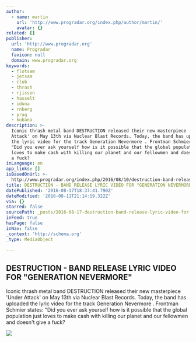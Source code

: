 ```yaml
---
author:
  - name: martin
    url: 'http://www.progradar.org/index.php/author/martin/'
    avatar: {}
related: []
publisher:
  url: 'http://www.progradar.org'
  name: Progradar
  favicon: null
  domain: www.progradar.org
keywords:
  - flotsam
  - jetsam
  - club
  - thrash
  - rjissen
  - hasselt
  - iduna
  - rnberg
  - prag
  - kubana
description: >-
  Iconic thrash metal band DESTRUCTION released their new masterpiece 'Under
  Attack' on May 13th via Nuclear Blast Records. Today, the band has uploaded
  the lyric video for the track Generation Nevermore . Frontman Schmier states:
  "Did you ever ask yourself how is it possible that the global population just
  loves to make cash with killing our planet and our fellowmen and doesn't give
  a fuck?
inLanguage: en
app_links: []
isBasedOnUrl: >-
  http://www.progradar.org/index.php/2016/08/10/destruction-band-release-lyric-video-for-generation-nevermore/
title: DESTRUCTION - BAND RELEASE LYRIC VIDEO FOR "GENERATION NEVERMORE"
datePublished: '2016-08-17T18:37:41.790Z'
dateModified: '2016-08-11T21:14:19.322Z'
via: {}
starred: false
sourcePath: _posts/2016-08-17-destruction-band-release-lyric-video-for-generation-never.md
inFeed: true
hasPage: false
inNav: false
_context: 'http://schema.org'
_type: MediaObject

---
```

<article style=""><h1>DESTRUCTION - BAND RELEASE LYRIC VIDEO FOR "GENERATION NEVERMORE"</h1><p>Iconic thrash metal band DESTRUCTION released their new masterpiece 'Under Attack' on May 13th via Nuclear Blast Records. Today, the band has uploaded the lyric video for the track Generation Nevermore . Frontman Schmier states: "Did you ever ask yourself how is it possible that the global population just loves to make cash with killing our planet and our fellowmen and doesn't give a fuck?</p><img src="http://i0.wp.com/www.progradar.org/wp-content/uploads/2016/08/Destruction.jpg?fit=640%2C447" /></article>